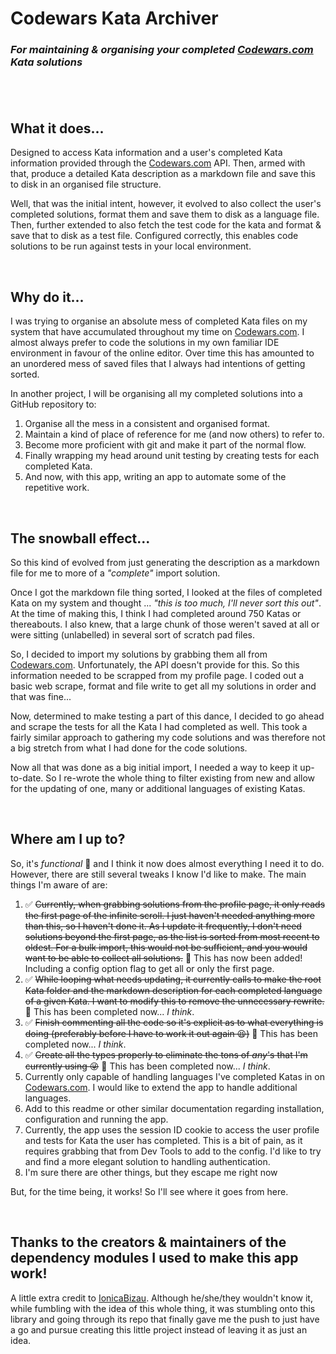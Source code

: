 # **Codewars Kata Archiver**

### _For maintaining & organising your completed [Codewars.com](https://www.codewars.com) Kata solutions_

## <br>

## **What it does...**

Designed to access Kata information and a user's completed Kata information provided through the [Codewars.com](https://www.codewars.com) API. Then, armed with that, produce a detailed Kata description as a markdown file and save this to disk in an organised file structure.

Well, that was the initial intent, however, it evolved to also collect the user's completed solutions, format them and save them to disk as a language file. Then, further extended to also fetch the test code for the kata and format & save that to disk as a test file. Configured correctly, this enables code solutions to be run against tests in your local environment.

<br>

## **Why do it...**

I was trying to organise an absolute mess of completed Kata files on my system that have accumulated throughout my time on [Codewars.com](https://www.codewars.com). I almost always prefer to code the solutions in my own familiar IDE environment in favour of the online editor. Over time this has amounted to an unordered mess of saved files that I always had intentions of getting sorted.

In another project, I will be organising all my completed solutions into a GitHub repository to:

1. Organise all the mess in a consistent and organised format.
2. Maintain a kind of place of reference for me (and now others) to refer to.
3. Become more proficient with git and make it part of the normal flow.
4. Finally wrapping my head around unit testing by creating tests for each completed Kata.
5. And now, with this app, writing an app to automate some of the repetitive work.

<br>

## **The snowball effect...**

So this kind of evolved from just generating the description as a markdown file for me to more of a _"complete"_ import solution.

Once I got the markdown file thing sorted, I looked at the files of completed Kata on my system and thought ... _"this is too much, I'll never sort this out"_. At the time of making this, I think I had completed around 750 Katas or thereabouts. I also knew, that a large chunk of those weren't saved at all or were sitting (unlabelled) in several sort of scratch pad files.

So, I decided to import my solutions by grabbing them all from [Codewars.com](https://www.codewars.com). Unfortunately, the API doesn't provide for this. So this information needed to be scrapped from my profile page. I coded out a basic web scrape, format and file write to get all my solutions in order and that was fine...

Now, determined to make testing a part of this dance, I decided to go ahead and scrape the tests for all the Kata I had completed as well. This took a fairly similar approach to gathering my code solutions and was therefore not a big stretch from what I had done for the code solutions.

Now all that was done as a big initial import, I needed a way to keep it up-to-date. So I re-wrote the whole thing to filter existing from new and allow for the updating of one, many or additional languages of existing Katas.

<br>

## **Where am I up to?**

So, it's _functional_ 🥳 and I think it now does almost everything I need it to do. However, there are still several tweaks I know I'd like to make. The main things I'm aware of are:

1. ✅ ~~Currently, when grabbing solutions from the profile page, it only reads the first page of the infinite scroll. I just haven't needed anything more than this, so I haven't done it. As I update it frequently, I don't need solutions beyond the first page, as the list is sorted from most recent to oldest. For a bulk import, this would not be sufficient, and you would want to be able to collect all solutions.~~ 🥳 This has now been added! Including a config option flag to get all or only the first page.
2. ✅ ~~While looping what needs updating, it currently calls ~~to make the root Kata folder and~~ the markdown description for each completed language of a given Kata. I want to modify this to remove the unnecessary rewrite.~~ 🥳 This has been completed now... _I think_.
3. ✅ ~~Finish commenting all the code so it's explicit as to what everything is doing (preferably before I have to work it out again 😫)~~ 🥳 This has been completed now... _I think_.
4. ✅ ~~Create all the types properly to eliminate the tons of _any_'s that I'm currently using 😜~~ 🥳 This has been completed now... _I think_.
5. Currently only capable of handling languages I've completed Katas in on [Codewars.com](https://www.codewars.com). I would like to extend the app to handle additional languages.
6. Add to this readme or other similar documentation regarding installation, configuration and running the app.
7. Currently, the app uses the session ID cookie to access the user profile and tests for Kata the user has completed. This is a bit of pain, as it requires grabbing that from Dev Tools to add to the config. I'd like to try and find a more elegant solution to handling authentication.
8. I'm sure there are other things, but they escape me right now

But, for the time being, it works! So I'll see where it goes from here.

<br>

## **Thanks to the creators & maintainers of the dependency modules I used to make this app work!**

A little extra credit to [IonicaBizau](https://github.com/IonicaBizau/json2md). Although he/she/they wouldn't know it, while fumbling with the idea of this whole thing, it was stumbling onto this library and going through its repo that finally gave me the push to just have a go and pursue creating this little project instead of leaving it as just an idea.
